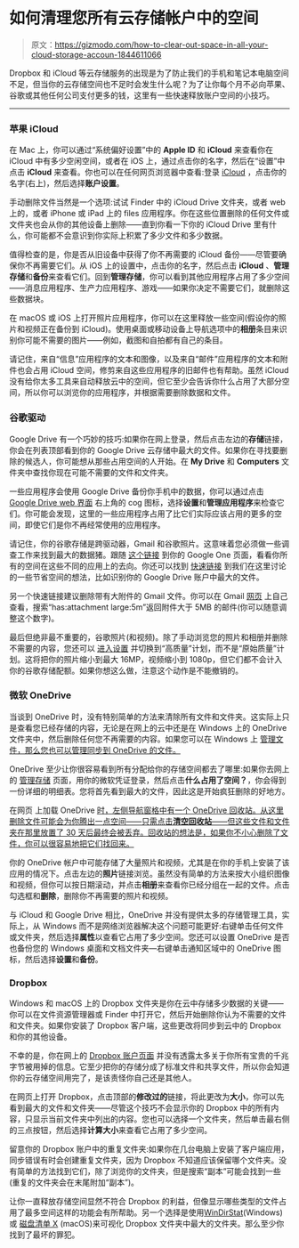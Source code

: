 # 如何清理您所有云存储帐户中的空间

> 原文：<https://gizmodo.com/how-to-clear-out-space-in-all-your-cloud-storage-accoun-1844611066>

Dropbox 和 iCloud 等云存储服务的出现是为了防止我们的手机和笔记本电脑空间不足，但当你的云存储空间也不足时会发生什么呢？为了让你每个月不必向苹果、谷歌或其他任何公司支付更多的钱，这里有一些快速释放账户空间的小技巧。



* * *

### **苹果 iCloud**

在 Mac 上，你可以通过“系统偏好设置”中的 **Apple ID** 和 **iCloud** 来查看你在 iCloud 中有多少空闲空间，或者在 iOS 上，通过点击你的名字，然后在“设置”中点击 **iCloud** 来查看。你也可以在任何网页浏览器中查看:登录 [iCloud](https://www.icloud.com/) ，点击你的名字(右上)，然后选择**账户设置**。

手动删除文件当然是一个选项:试试 Finder 中的 iCloud Drive 文件夹，或者 web 上的，或者 iPhone 或 iPad 上的 files 应用程序。你在这些位置删除的任何文件或文件夹也会从你的其他设备上删除——直到你看一下你的 iCloud Drive 里有什么，你可能都不会意识到你实际上积累了多少文件和多少数据。

值得检查的是，你是否从旧设备中获得了你不再需要的 iCloud 备份——尽管要确保你不再需要它们。从 iOS 上的设置中，点击你的名字，然后点击 **iCloud** 、**管理存储**和**备份**来查看它们。回到**管理存储**，你可以看到其他应用程序占用了多少空间——消息应用程序、生产力应用程序、游戏——如果你决定不需要它们，就删除这些数据块。

在 macOS 或 iOS 上打开照片应用程序，你可以在这里释放一些空间(假设你的照片和视频正在备份到 iCloud)。使用桌面或移动设备上导航选项中的**相册**条目来识别你可能不需要的图片——例如，截图和自拍都有自己的条目。

请记住，来自“信息”应用程序的文本和图像，以及来自“邮件”应用程序的文本和附件也会占用 iCloud 空间，修剪来自这些应用程序的旧邮件也有帮助。虽然 iCloud 没有给你太多工具来自动释放云中的空间，但它至少会告诉你什么占用了大部分空间，所以你可以浏览你的应用程序，并根据需要删除数据和文件。

### **谷歌驱动**

Google Drive 有一个巧妙的技巧:如果你在网上登录，然后点击左边的**存储**链接，你会在列表顶部看到你的 Google Drive 云存储中最大的文件。如果你在寻找要删除的候选人，你可能想从那些占用空间的人开始。在 **My Drive** 和 **Computers** 文件夹中查找你现在可能不需要的文件和文件夹。

一些应用程序会使用 Google Drive 备份你手机中的数据，你可以通过点击 [Google Drive web 界面](https://drive.google.com/) 右上角的 cog 图标，选择**设置**和**管理应用程序**来检查它们。你可能会发现，这里的一些应用程序占用了比它们实际应该占用的更多的空间，即使它们是你不再经常使用的应用程序。

请记住，你的谷歌存储是跨驱动器，Gmail 和谷歌照片。这意味着您必须做一些调查工作来找到最大的数据猪。跟随 [这个链接](https://one.google.com/storage) 到你的 Google One 页面，看看你所有的空间在这些不同的应用上的去向。你还可以找到 [快速链接](https://one.google.com/storage/management) 到我们在这里讨论的一些节省空间的想法，比如识别你的 Google Drive 账户中最大的文件。

另一个快速链接建议删除带有大附件的 Gmail 文件。你可以在 Gmail [网页](https://mail.google.com/) 上自己查看，搜索“has:attachment large:5m”返回附件大于 5MB 的邮件(你可以随意调整这个数字)。

最后但绝非最不重要的，谷歌照片(和视频)。除了手动浏览您的照片和相册并删除不需要的内容，您还可以 [进入设置](https://photos.google.com/settings) 并切换到“高质量”计划，而不是“原始质量”计划。这将把你的照片缩小到最大 16MP，视频缩小到 1080p，但它们都不会计入你的谷歌存储配额。如果你想这么做，注意这个动作是不能撤销的。

### **微软 OneDrive**

当谈到 OneDrive 时，没有特别简单的方法来清除所有文件和文件夹。这实际上只是查看您已经存储的内容，无论是在网上的云中还是在 Windows 上的 OneDrive 文件夹中，然后删除任何您不再需要的内容。如果您可以在 Windows 上 [管理文件，那么您也可以管理同步到 OneDrive 的文件。](https://gizmodo.com/20-slick-tips-and-tricks-for-keeping-your-windows-machi-1826790443) 

OneDrive 至少让你很容易看到所有分配给你的存储空间都去了哪里:如果你去网上的 [管理存储](https://onedrive.live.com/?v=managestorage) 页面，用你的微软凭证登录，然后点击**什么占用了空间？**，你会得到一份详细的明细表。您将首先看到最大的文件，因此这是开始疯狂删除的好地方。

在网页 上加载 OneDrive [时，左侧导航窗格中有一个 OneDrive 回收站。从这里删除文件可能会为你腾出一点空间——只需点击**清空回收站**——但这些文件和文件夹在那里放置了 30 天后最终会被丢弃。回收站的想法是，如果你不小心删除了文件，你可以很容易地把它们找回来。](https://onedrive.live.com/)

你的 OneDrive 帐户中可能存储了大量照片和视频，尤其是在你的手机上安装了该应用的情况下。点击左边的**照片**链接浏览。虽然没有简单的方法来按大小组织图像和视频，但你可以按日期滚动，并点击**相册**来查看你已经分组在一起的文件。点击勾选框和**删除**，删除你不再需要的照片和视频。

与 iCloud 和 Google Drive 相比，OneDrive 并没有提供太多的存储管理工具，实际上，从 Windows 而不是网络浏览器解决这个问题可能更好:右键单击任何文件或文件夹，然后选择**属性**以查看它占用了多少空间。您还可以设置 OneDrive 是否也备份您的 Windows 桌面和文档文件夹—右键单击通知区域中的 OneDrive 图标，然后选择**设置**和**备份**。

### **Dropbox**

Windows 和 macOS 上的 Dropbox 文件夹是你在云中存储多少数据的关键——你可以在文件资源管理器或 Finder 中打开它，然后开始删除你认为不需要的文件和文件夹。如果你安装了 Dropbox 客户端，这些更改将同步到云中的 Dropbox 和你的其他设备。

不幸的是，你在网上的 [Dropbox 账户页面](https://www.dropbox.com/account/plan) 并没有透露太多关于你所有宝贵的千兆字节被用掉的信息。它至少把你的存储分成了标准文件和共享文件，所以你会知道你的云存储空间用完了，是该责怪你自己还是其他人。

在网页上打开 Dropbox，点击顶部的**修改过的**链接，将此更改为**大小**，你可以先看到最大的文件和文件夹——尽管这个技巧不会显示你的 Dropbox 中的所有内容，只显示当前文件夹中列出的内容。您也可以选择一个文件夹，然后单击最右侧的三点按钮，然后选择**计算大小**来查看它占用了多少空间。

留意你的 Dropbox 账户中的重复文件夹:如果你在几台电脑上安装了客户端应用，同步错误有时会创建重复文件夹，因为 Dropbox 不知道应该保留哪个文件夹。没有简单的方法找到它们，除了浏览你的文件夹，但是搜索“副本”可能会找到一些(重复的文件夹会在末尾附加“副本”)。

让你一直释放存储空间显然不符合 Dropbox 的利益，但像显示哪些类型的文件占用了最多空间这样的功能会有所帮助。另一个选择是使用[WinDirStat](https://windirstat.net/)(Windows)或 [磁盘清单 X](http://www.derlien.com/) (macOS)来可视化 Dropbox 文件夹中最大的文件夹。那么至少你找到了最坏的罪犯。